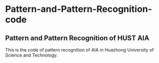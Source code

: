 # Pattern-and-Pattern-Recognition-code
## Pattern and Pattern Recognition of HUST AIA 
This is the code of  pattern recognition of AIA in Huazhong University of Science and Technology.
